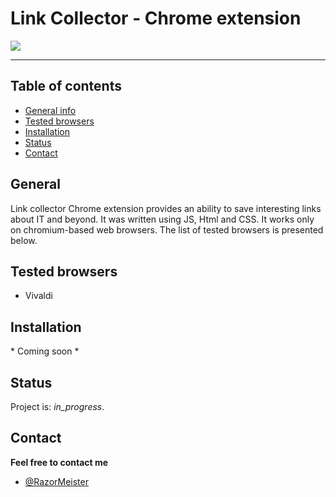 # Link Collector - Chrome extension


![](https://imgur.com/jvyifo1.png)

------------


## Table of contents
* [General info](#general-info)
* [Tested browsers](#Tested-browsers)
* [Installation](#Installation)
* [Status](#status)
* [Contact](#contact)

## General
Link collector Chrome extension provides an ability to save interesting links about IT and beyond. It was written using JS, Html and CSS. It works only on chromium-based web browsers. The list of tested browsers is presented below.

## Tested browsers
- Vivaldi

## Installation
\* Coming soon *

## Status
Project is: _in_progress_.

## Contact
**Feel free to contact me**
- [@RazorMeister](http://razormeister.pl/) 

